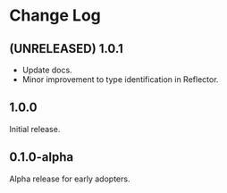 # Change Log

## (UNRELEASED) 1.0.1

- Update docs.
- Minor improvement to type identification in Reflector.

## 1.0.0

Initial release.

## 0.1.0-alpha

Alpha release for early adopters.
